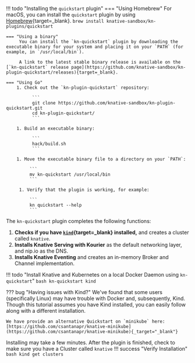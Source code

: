!!! todo "Installing the `quickstart` plugin"
    === "Using Homebrew"
        For macOS, you can install the `quickstart` plugin by using [Homebrew](https://brew.sh){target=_blank}.
            ```
            brew install knative-sandbox/kn-plugins/quickstart
            ```

    === "Using a binary"
         You can install the `kn-quickstart` plugin by downloading the executable binary for your system and placing it on your `PATH` (for example, in `/usr/local/bin`).

         A link to the latest stable binary release is available on the [`kn-quickstart` release page](https://github.com/knative-sandbox/kn-plugin-quickstart/releases){target=_blank}.

    === "Using Go"
        1. Check out the `kn-plugin-quickstart` repository:

              ```
              git clone https://github.com/knative-sandbox/kn-plugin-quickstart.git
              cd kn-plugin-quickstart/
              ```

        1. Build an executable binary:

              ```
              hack/build.sh
              ```

        1. Move the executable binary file to a directory on your `PATH`:

             ```
             mv kn-quickstart /usr/local/bin
             ```

         1. Verify that the plugin is working, for example:

             ```
             kn quickstart --help
             ```

The `kn-quickstart` plugin completes the following functions:

1. **Checks if you have [`kind`](https://kind.sigs.k8s.io/docs/user/quick-start){target=_blank} installed,** and creates a cluster called `knative`.
1. **Installs Knative Serving with Kourier** as the default networking layer, and nip.io as the DNS.
1. **Installs Knative Eventing** and creates an in-memory Broker and Channel implementation.

!!! todo "Install Knative and Kubernetes on a local Docker Daemon using `kn-quickstart`"
    ```bash
    kn-quickstart kind
    ```

??? bug "Having issues with Kind?"
    We've found that some users (specifically Linux) may have trouble with Docker and, subsequently, Kind. Though this tutorial assumes you have Kind installed, you can easily follow along with a different installation.

    We have provide an alternative Quickstart on `minikube` here: [https://github.com/csantanapr/knative-minikube](https://github.com/csantanapr/knative-minikube){_target="_blank"}

Installing may take a few minutes. After the plugin is finished, check to make sure you have a Cluster called `knative`
!!! success "Verify Installation"
    ```bash
    kind get clusters
    ```
